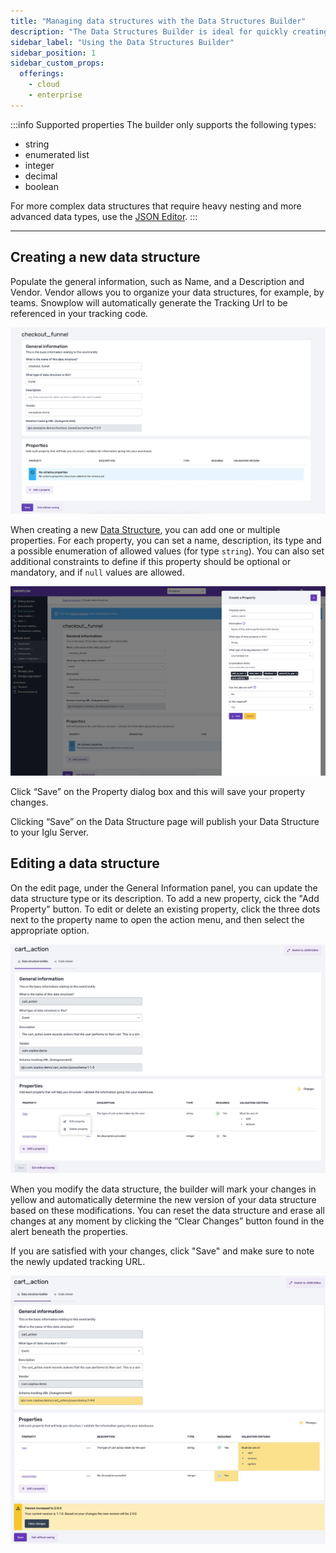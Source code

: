 ```yaml
---
title: "Managing data structures with the Data Structures Builder"
description: "The Data Structures Builder is ideal for quickly creating an event or entity with our guided setup and automated versioning."
sidebar_label: "Using the Data Structures Builder"
sidebar_position: 1
sidebar_custom_props:
  offerings:
    - cloud
    - enterprise
---
```


:::info Supported properties
The builder only supports the following types:

- string
- enumerated list
- integer 
- decimal
- boolean

For more complex data structures that require heavy nesting and more advanced data types, use the [JSON Editor](../json-editor/index.md).
:::

***

## Creating a new data structure

Populate the general information, such as Name, and a Description and Vendor. Vendor allows you to organize your data structures, for example, by teams. Snowplow will automatically generate the Tracking Url to be referenced in your tracking code.

![](images/data-structures-1.png)

When creating a new [Data Structure](/docs/understanding-your-pipeline/schemas/index.md), you can add one or multiple properties. For each property, you can set a name, description, its type and a possible enumeration of allowed values (for type `string`). You can also set additional constraints to define if this property should be optional or mandatory, and if `null` values are allowed.

![](images/data-structures-2.png)

Click “Save” on the Property dialog box and this will save your property changes.

Clicking “Save” on the Data Structure page will publish your Data Structure to your Iglu Server.


## Editing a data structure

On the edit page, under the General Information panel, you can update the data structure type or its description. To add a new property, cick the "Add Property" button. To edit or delete an existing property, click the three dots next to the property name to open the action menu, and then select the appropriate option.

![](images/edit-data-structure.png)

When you modify the data structure, the builder will mark your changes in yellow and automatically determine the new version of your data structure based on these modifications. You can reset the data structure and erase all changes at any moment by clicking the “Clear Changes” button found in the alert beneath the properties.

If you are satisfied with your changes, click "Save" and make sure to note the newly updated tracking URL.

![](images/data-structure-version.png)


